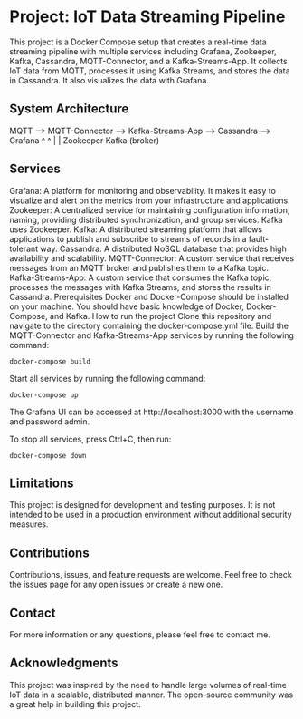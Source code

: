 # Project: IoT Data Streaming Pipeline
This project is a Docker Compose setup that creates a real-time data streaming pipeline with multiple services including Grafana, Zookeeper, Kafka, Cassandra, MQTT-Connector, and a Kafka-Streams-App. It collects IoT data from MQTT, processes it using Kafka Streams, and stores the data in Cassandra. It also visualizes the data with Grafana.

## System Architecture

MQTT --> MQTT-Connector  --> Kafka-Streams-App --> Cassandra --> Grafana 
                          ^           ^
                          |           |
                     Zookeeper    Kafka (broker)
## Services
Grafana: A platform for monitoring and observability. It makes it easy to visualize and alert on the metrics from your infrastructure and applications.
Zookeeper: A centralized service for maintaining configuration information, naming, providing distributed synchronization, and group services. Kafka uses Zookeeper.
Kafka: A distributed streaming platform that allows applications to publish and subscribe to streams of records in a fault-tolerant way.
Cassandra: A distributed NoSQL database that provides high availability and scalability.
MQTT-Connector: A custom service that receives messages from an MQTT broker and publishes them to a Kafka topic.
Kafka-Streams-App: A custom service that consumes the Kafka topic, processes the messages with Kafka Streams, and stores the results in Cassandra.
Prerequisites
Docker and Docker-Compose should be installed on your machine.
You should have basic knowledge of Docker, Docker-Compose, and Kafka.
How to run the project
Clone this repository and navigate to the directory containing the docker-compose.yml file.
Build the MQTT-Connector and Kafka-Streams-App services by running the following command:

`docker-compose build`

Start all services by running the following command:

`docker-compose up`

The Grafana UI can be accessed at http://localhost:3000 with the username and password admin.

To stop all services, press Ctrl+C, then run:

`docker-compose down`

## Limitations
This project is designed for development and testing purposes. It is not intended to be used in a production environment without additional security measures.

## Contributions
Contributions, issues, and feature requests are welcome. Feel free to check the issues page for any open issues or create a new one.

## Contact
For more information or any questions, please feel free to contact me.

## Acknowledgments
This project was inspired by the need to handle large volumes of real-time IoT data in a scalable, distributed manner. The open-source community was a great help in building this project.
